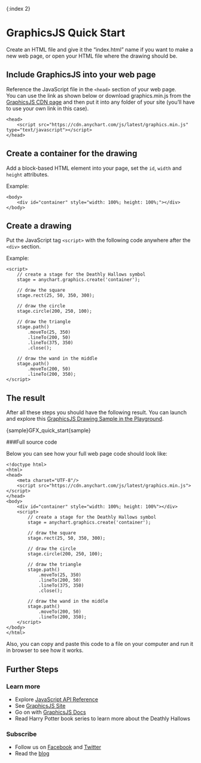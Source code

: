 {:index 2}
# GraphicsJS Quick Start

Create an HTML file and give it the “index.html” name if you want to make a new web page, or open your HTML file where the drawing should be.

## Include GraphicsJS into your web page

Reference the JavaScript file in the `<head>` section of your web page.  
You can use the link as shown below or download graphics.min.js from the [GraphicsJS CDN page](https://cdn.anychart.com/#graphics) and then put it into any folder of your site (you’ll have to use your own link in this case). 

```
<head>
    <script src="https://cdn.anychart.com/js/latest/graphics.min.js" type="text/javascript"></script>
</head>
```

## Create a container for the drawing

Add a block-based HTML element into your page, set the `id`, `width` and `height` attributes.

Example:
```
<body>
    <div id="container" style="width: 100%; height: 100%;"></div>
</body>
```  

## Create a drawing

Put the JavaScript tag `<script>` with the following code anywhere after the `<div>` section.

Example:

```
<script>
    // create a stage for the Deathly Hallows symbol
    stage = anychart.graphics.create('container');

    // draw the square
    stage.rect(25, 50, 350, 300);

    // draw the circle
    stage.circle(200, 250, 100);

    // draw the triangle
    stage.path()
        .moveTo(25, 350)
        .lineTo(200, 50)
        .lineTo(375, 350)
        .close();

    // draw the wand in the middle
    stage.path()
        .moveTo(200, 50)
        .lineTo(200, 350);
</script>
```
  
## The result

After all these steps you should have the following result. You can launch and explore this [GraphicsJS Drawing Sample in the Playground](https://playground.anychart.com/docs/latest/samples/GFX_quick_start-plain).

{sample}GFX\_quick\_start{sample}

###Full source code

Below you can see how your full web page code should look like:
```
<!doctype html>
<html>
<head>
    <meta charset="UTF-8"/>
    <script src="https://cdn.anychart.com/js/latest/graphics.min.js"></script>
</head>
<body>
    <div id="container" style="width: 100%; height: 100%"></div>
    <script>
        // create a stage for the Deathly Hallows symbol
        stage = anychart.graphics.create('container');

        // draw the square
        stage.rect(25, 50, 350, 300);

        // draw the circle
        stage.circle(200, 250, 100);

        // draw the triangle
        stage.path()
            .moveTo(25, 350)
            .lineTo(200, 50)
            .lineTo(375, 350)
            .close();

        // draw the wand in the middle
        stage.path()
            .moveTo(200, 50)
            .lineTo(200, 350);
    </script>
</body>
</html>
```

Also, you can copy and paste this code to a file on your computer and run it in browser to see how it works.  

## Further Steps

### Learn more

* Explore [JavaScript API Reference](https://api.anychart.com/latest/anychart.graphics)
* See [GraphicsJS Site](http://www.graphicsjs.org/)
* Go on with [GraphicsJS Docs](Overview)
* Read Harry Potter book series to learn more about the Deathly Hallows

### Subscribe

* Follow us on [Facebook](https://www.facebook.com/AnyCharts) and [Twitter](https://twitter.com/intent/follow?&screen_name=anychart&original_referer=http%3A%2F%2Fdocs.anychart.com)
* Read the [blog](https://www.anychart.com/blog/)



